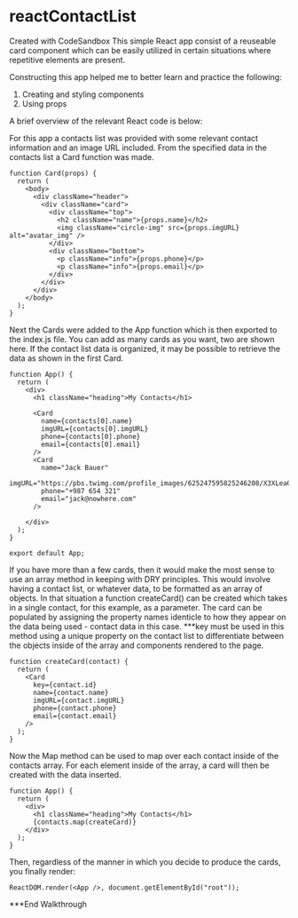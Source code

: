 # reactContactList
Created with CodeSandbox
This simple React app consist of a reuseable card component which can be easily utilized in certain situations where repetitive elements are present.

Constructing this app helped me to better learn and practice the following:
1) Creating and styling components
2) Using props

A brief overview of the relevant React code is below:

For this app a contacts list was provided with some relevant contact information and an image URL included. From the specified data in the contacts list a Card function was made. 
```React
function Card(props) {
  return (
    <body>
      <div className="header">
        <div className="card">
          <div className="top">
            <h2 className="name">{props.name}</h2>
            <img className="circle-img" src={props.imgURL} alt="avatar_img" />
          </div>
          <div className="bottom">
            <p className="info">{props.phone}</p>
            <p className="info">{props.email}</p>
          </div>
        </div>
      </div>
    </body>
  );
}
```

Next the Cards were added to the App function which is then exported to the index.js file. You can add as many cards as you want, two are shown here. If the contact list data is organized, it may be possible to retrieve the data as shown in the first Card.
```React
function App() {
  return (
    <div>
      <h1 className="heading">My Contacts</h1>

      <Card
        name={contacts[0].name}
        imgURL={contacts[0].imgURL}
        phone={contacts[0].phone}
        email={contacts[0].email}
      />
      <Card
        name="Jack Bauer"
        imgURL="https://pbs.twimg.com/profile_images/625247595825246208/X3XLea04_400x400.jpg"
        phone="+987 654 321"
        email="jack@nowhere.com"
      />
   
    </div>
  );
}

export default App;
```

If you have more than a few cards, then it would make the most sense to use an array method in keeping with DRY principles. This would involve having a contact list, or whatever data, to be formatted as an array of objects. In that situation a function createCard() can be created which takes in a single contact, for this example, as a parameter. The card can be populated by assigning the property names identicle to how they appear on the data being used - contact data in this case.  ***key must be used in this method using a unique property on the contact list to differentiate between the objects inside of the array and components rendered to the page.
```React
function createCard(contact) {
  return (
    <Card
      key={contact.id}
      name={contact.name}
      imgURL={contact.imgURL}
      phone={contact.phone}
      email={contact.email}
    />
  );
}
```

Now the Map method can be used to map over each contact inside of the contacts array. For each element inside of the array, a card will then be created with the data inserted.
```React
function App() {
  return (
    <div>
      <h1 className="heading">My Contacts</h1>
      {contacts.map(createCard)}
    </div>
  );
}
```

Then, regardless of the manner in which you decide to produce the cards, you finally render:
```React
ReactDOM.render(<App />, document.getElementById("root"));
```

***End Walkthrough
